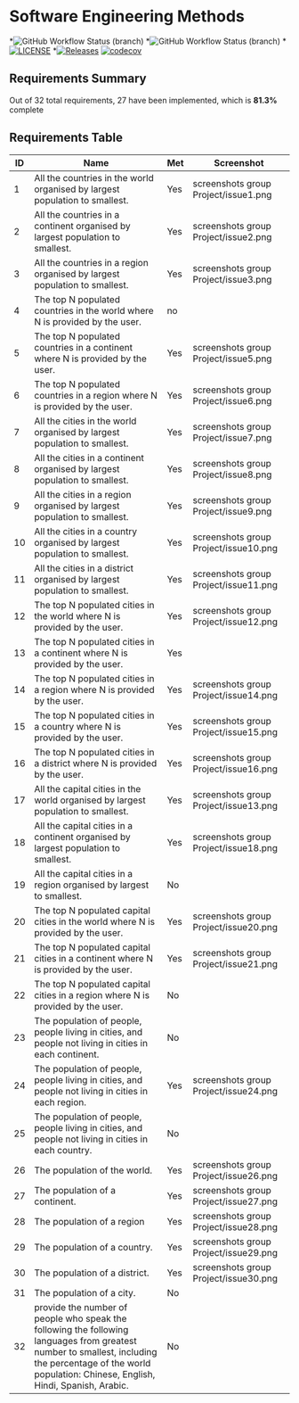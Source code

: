 # Software Engineering Methods
*![GitHub Workflow Status (branch)](https://img.shields.io/github/actions/workflow/status/DishanFA/G35_SEM/main.yml?branch=develop)
*![GitHub Workflow Status (branch)](https://img.shields.io/github/actions/workflow/status/DishanFA/G35_SEM/main.yml?branch=master)
*[![LICENSE](https://img.shields.io/github/license/DishanFA/sem.svg?style=flat-square)](https://github.com/DishanFA/G35_SEM/blob/master/LICENSE)
*[![Releases](https://img.shields.io/github/release/DishanFA/sem/all.svg?style=flat-square)](https://github.com/DishanFA/G35_SEM/releases)
[![codecov](https://codecov.io/gh/DishanFA/G35_SEM/graph/badge.svg?token=E2HZ1WFKUH)](https://codecov.io/gh/DishanFA/G35_SEM)

## Requirements Summary

Out of 32 total requirements, 27 have been implemented, which is **81.3%** complete

## Requirements Table

| ID  | Name                                                                                   | Met  | Screenshot       |
|-----|----------------------------------------------------------------------------------------|------|------------------|
| 1   | All the countries in the world organised by largest population to smallest.            | Yes  | screenshots group Project/issue1.png |
| 2   | All the countries in a continent organised by largest population to smallest.          | Yes  | screenshots group Project/issue2.png |
| 3   | All the countries in a region organised by largest population to smallest.             | Yes  | screenshots group Project/issue3.png |
| 4   | The top N populated countries in the world where N is provided by the user.            | no   |                  |
| 5   | The top N populated countries in a continent where N is provided by the user.          | Yes  | screenshots group Project/issue5.png |
| 6   | The top N populated countries in a region where N is provided by the user.             | Yes  | screenshots group Project/issue6.png |
| 7   | All the cities in the world organised by largest population to smallest.               | Yes  | screenshots group Project/issue7.png |
| 8   | All the cities in a continent organised by largest population to smallest.             | Yes  | screenshots group Project/issue8.png |
| 9   | All the cities in a region organised by largest population to smallest.                | Yes  | screenshots group Project/issue9.png |
| 10  | All the cities in a country organised by largest population to smallest.               | Yes  | screenshots group Project/issue10.png |
| 11  | All the cities in a district organised by largest population to smallest.              | Yes  | screenshots group Project/issue11.png |
| 12  | The top N populated cities in the world where N is provided by the user.               | Yes  | screenshots group Project/issue12.png |
| 13  | The top N populated cities in a continent where N is provided by the user.             | Yes  |                  |
| 14  | The top N populated cities in a region where N is provided by the user.                | Yes  | screenshots group Project/issue14.png |
| 15  | The top N populated cities in a country where N is provided by the user.               | Yes  | screenshots group Project/issue15.png |
| 16  | The top N populated cities in a district where N is provided by the user.              | Yes  | screenshots group Project/issue16.png |
| 17  | All the capital cities in the world organised by largest population to smallest.       | Yes  | screenshots group Project/issue13.png |
| 18  | All the capital cities in a continent organised by largest population to smallest.     | Yes  | screenshots group Project/issue18.png |
| 19  | All the capital cities in a region organised by largest to smallest.                   | No   |                  |
| 20  | The top N populated capital cities in the world where N is provided by the user.       | Yes  | screenshots group Project/issue20.png |
| 21  | The top N populated capital cities in a continent where N is provided by the user.     | Yes  | screenshots group Project/issue21.png |
| 22  | The top N populated capital cities in a region where N is provided by the user.        | No  |                  |
| 23  | The population of people, people living in cities, and people not living in cities in each continent.             | No  |                  |
| 24  | The population of people, people living in cities, and people not living in cities in each region.             | Yes  | screenshots group Project/issue24.png |
| 25  | The population of people, people living in cities, and people not living in cities in each country.           | No  |                  |
| 26  | The population of the world.                                                           | Yes  | screenshots group Project/issue26.png | 
| 27  | The population of a continent.                                                         | Yes  | screenshots group Project/issue27.png |
| 28  | The population of a region                                                             | Yes  | screenshots group Project/issue28.png |
| 29  | The population of a country.                                                           | Yes  | screenshots group Project/issue29.png |
| 30  | The population of a district.                                                          | Yes  | screenshots group Project/issue30.png |
| 31  | The population of a city.                                                              | No  |                  |
| 32  | provide the number of people who speak the following the following languages from greatest number to smallest, including the percentage of the world population: Chinese, English, Hindi, Spanish, Arabic.                                                                                   | No  |                  |
